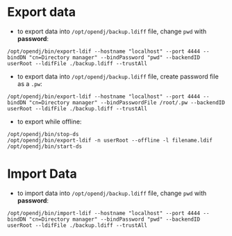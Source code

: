 # Export data
- to export data into `/opt/opendj/backup.ldiff` file, change `pwd` with **password**:
```commandline
/opt/opendj/bin/export-ldif --hostname "localhost" --port 4444 --bindDN "cn=Directory manager" --bindPassword "pwd" --backendID userRoot --ldifFile ./backup.ldiff --trustAll
```
- to export data into `/opt/opendj/backup.ldiff` file, create password file as a `.pw`:
```commandline
/opt/opendj/bin/export-ldif --hostname "localhost" --port 4444 --bindDN "cn=Directory manager" --bindPasswordFile /root/.pw --backendID userRoot --ldifFile ./backup.ldiff --trustAll
```

- to export while offline:
```commandline
/opt/opendj/bin/stop-ds
/opt/opendj/bin/export-ldif -n userRoot --offline -l filename.ldif
/opt/opendj/bin/start-ds
```

# Import Data
- to import data into `/opt/opendj/backup.ldiff` file, change `pwd` with **password**:
```commandline
/opt/opendj/bin/import-ldif --hostname "localhost" --port 4444 --bindDN "cn=Directory manager" --bindPassword "pwd" --backendID userRoot --ldifFile ./backup.ldiff --trustAll
```